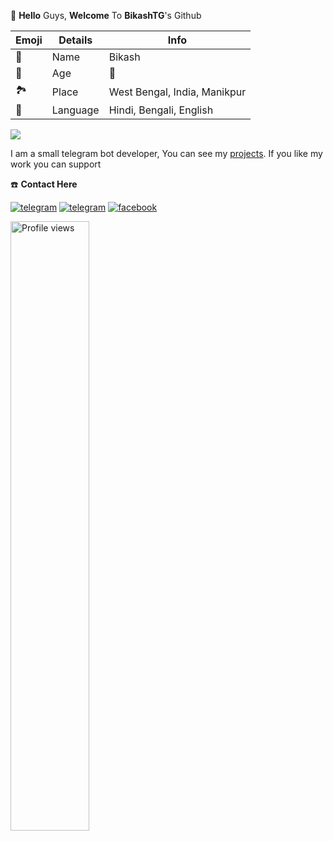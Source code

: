 👋 **Hello** Guys, **Welcome** To **BikashTG**'s Github


| Emoji | Details | Info |
| ---- | ---- | ---- |
| 🤵 | Name | Bikash |
| 📆 | Age| 🔞 |
| 🏞️ | Place | West Bengal, India, Manikpur |
| 📣 | Language | Hindi, Bengali, English |

<img src="https://github-stats-alpha.vercel.app/api/?username=BikashTG&cc=000&tc=00ff00&ic=fff000&bc=fff" align="center">

I am a small telegram bot developer, You can see my [projects](https://github.com/BikashTG/Open-Source). If you like my work you can support

☎️ **Contact Here**

<a href="https://telegram.dog/hellobikashmaity"><img alt="telegram" src="https://img.shields.io/badge/Telegram-%22B1B17.svg?&logo=telegram&logoColor=white"></a>
<a href="https://www.instagram.com/bikash72846"><img alt="telegram" src="https://img.shields.io/badge/Instagram-%22B1B17.svg?&logo=instagram&logoColor=red"></a>
<a href="https://www.facebook.com/100087122312374"><img alt="facebook" src="https://img.shields.io/badge/FaceBook-%22B1B17.svg?&logo=facebook&logoColor=blue"></a>

<img width="50%" src="https://gpvc.arturio.dev/BikashTG" alt="Profile views" />

